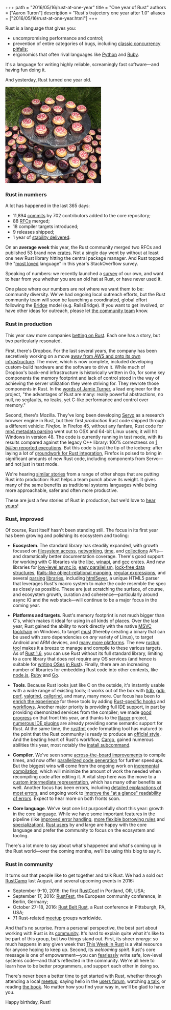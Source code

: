 +++
path = "2016/05/16/rust-at-one-year"
title = "One year of Rust"
authors = ["Aaron Turon"]
description = "Rust's trajectory one year after 1.0"
aliases = ["2016/05/16/rust-at-one-year.html"]
+++

Rust is a language that gives you:

- uncompromising performance and control;
- prevention of entire categories of bugs, including [classic concurrency pitfalls];
- ergonomics that often rival languages like [Python] and [Ruby].

It's a language for writing highly reliable, screamingly fast software&mdash;and
having fun doing it.

[classic concurrency pitfalls]: https://blog.rust-lang.org/2015/04/10/Fearless-Concurrency.html
[Python]: https://lucumr.pocoo.org/2015/5/27/rust-for-pythonistas/
[Ruby]: https://diesel.rs/

And yesterday, Rust turned one year old.

<img src="cupcakes.jpg" height="300px" width="300px">

### Rust in numbers

A lot has happened in the last 365 days:

- 11,894 [commits] by 702 contributors added to the core repository;
- 88 [RFCs] merged;
- 18 compiler targets introduced;
- 9 releases shipped;
- 1 year of [stability delivered].

On an **average week** this year, the Rust community merged two RFCs and
published 53 brand new [crates]. Not a single day went by without at least one
new Rust library hitting the central package manager. And Rust topped the
"[most loved] language" in this year's StackOverflow survey.

Speaking of numbers: we recently launched a [survey] of our own, and want to
hear from you whether you are an old hat at Rust, or have never used it.

One place where our numbers are not where we want them to be: community
diversity. We've had ongoing local outreach efforts, but the Rust community team
will soon be launching a coordinated, global effort following the [Bridge] model
(e.g. RailsBridge). If you want to get involved, or have other ideas for
outreach, please let [the community team] know.

[survey]: https://blog.rust-lang.org/2016/05/09/survey.html

[most loved]: https://stackoverflow.com/research/developer-survey-2016

[commits]: https://github.com/rust-lang/rust/commits/master
[RFCs]: https://github.com/rust-lang/rfcs
[stability delivered]: https://blog.rust-lang.org/2014/10/30/Stability.html
[crates]: https://crates.io/

[Bridge]: https://bridgefoundry.org/
[the community team]: mailto:community-team@rust-lang.org

### Rust in production

This year saw more companies [betting on Rust]. Each one has a story, but two
particularly resonated.

[betting on Rust]: https://www.rust-lang.org/friends.html

First, there's Dropbox. For the last several years, the company has been
secretively working on a move
[away from AWS and onto its own infrastructure][dropbox]. The move, which is now
complete, included developing custom-build hardware and the software to drive
it. While much of Dropbox's back-end infrastructure is historically written in
Go, for some key components the memory footprint and lack of control stood in
the way of achieving the server utilization they were striving for. They rewrote
those components in Rust.  In the [words of Jamie Turner][dropbox quote], a lead
engineer for the project, "the advantages of Rust are many: really powerful
abstractions, no null, no segfaults, no leaks, yet C-like performance and
control over memory."

[dropbox]: https://www.wired.com/2016/03/epic-story-dropboxs-exodus-amazon-cloud-empire/
[dropbox quote]: https://news.ycombinator.com/item?id=11283688

Second, there's Mozilla. They've long been developing [Servo] as a research
browser engine in Rust, but their first *production* Rust code shipped through a
different vehicle: *Firefox*. In Firefox 45, without any fanfare, Rust code for
[mp4 metadata parsing] went out to OSX and 64-bit Linux users; it will hit
Windows in version 48. The code is currently running in test mode, with its
results compared against the legacy C++ library: 100% correctness on
[1 *billion* reported executions][ff]. But this code is just the tip of the iceberg:
after laying a lot of [groundwork for Rust integration], Firefox is poised to
bring in significant amounts of new Rust code, including components from
Servo&mdash;and not just in test mode.

[Servo]: https://github.com/servo/servo/
[mp4 metadata parsing]: https://github.com/mozilla/mp4parse-rust
[ff]: https://telemetry.mozilla.org/new-pipeline/dist.html#!cumulative=0&end_date=2016-04-07&keys=__none__!__none__!__none__&max_channel_version=release%252F45&measure=MEDIA_RUST_MP4PARSE_SUCCESS&min_channel_version=null&product=Firefox&sanitize=1&sort_keys=submissions&start_date=2016-03-03&table=0&trim=1&use_submission_date=0
[groundwork for Rust integration]: https://wiki.mozilla.org/Oxidation

We're hearing [similar stories] from a range of other shops that are putting
Rust into production: Rust helps a team punch above its weight. It gives many of
the same benefits as traditional systems languages while being more
approachable, safer and often more productive.

[similar stories]: https://confreaks.tv/videos/rustcamp2015-using-rust-from-c-or-any-language

These are just a few stories of Rust in production, but we'd love to [hear yours]!

[hear yours]: https://github.com/rust-lang/rust-www/issues/new?title=New+Website+Logo%3A+[insert+name]%0A&body=To+list+your+organization%27s+logo+on+the+Rust+website%2C+fill+out+the+following+information+and+click+%22submit+new+issue%22.+Alternately%2C+you+may+edit+_data%2Fusers.yml+as+described+therein+and+submit+a+pull+request.%0D%0A%0D%0A-+Organization+name%3A+%28as+you+want+it+displayed%29%0D%0A-+Homepage+url%3A+%28homepage%2Fprimary+entry+point+for+users%29%0D%0A-+Logo+url%3A+%28svg+if+possible%2C+pngs+over+400x200px+with+transparent+backgrounds+are+also+acceptable%29%0D%0A-+How+you+are+using+Rust%3A+%28one+sentence+describing+your+use+of+Rust%29%0D%0A-+Url+describing+Rust+usage%3A+%28optional+link+to+e.g.+blog+post+explaining+how+you+use+Rust%29%0D%0A-+Organization+contact%3A+%28name+and+email.+we+may+contact+you+when+updating+this+page.+alternately+you+may+email+this+information+to+user-logos%40rust-lang.org+and+it+will+be+kept+secret%29.%0D%0A

### Rust, improved

Of course, Rust itself hasn't been standing still. The focus in its first year
has been growing and polishing its ecosystem and tooling:

- **Ecosystem**. The standard library has steadily expanded, with growth focused
  on [filesystem access], [networking], [time], and [collections] APIs&mdash;and
  dramatically better documentation coverage.  There's good support for working
  with C libraries via the [libc], [winapi], and [gcc] crates. And new libraries
  for [low-level async io][mio], [easy parallelism][rayon],
  [lock-free data structures][crossbeam],
  [Rails-like object-relational mapping][diesel], [regular expressions][regex],
  and several [parsing][nom] [libraries][lalrpop], including [html5ever], a
  unique HTML5 parser that leverages Rust's macro system to make the code
  resemble the spec as closely as possible. These are just scratching the
  surface, of course, and ecosystem growth, curation and
  coherence&mdash;particularly around async IO and the web stack&mdash;will
  continue to be a major focus in the coming year.

[filesystem access]: https://static.rust-lang.org/doc/master/std/fs/index.html
[networking]: https://static.rust-lang.org/doc/master/std/net/index.html
[time]: https://static.rust-lang.org/doc/master/std/time/index.html
[collections]: https://static.rust-lang.org/doc/master/std/collections/index.html
[libc]: https://github.com/rust-lang/libc
[winapi]: https://github.com/retep998/winapi-rs
[gcc]: https://github.com/alexcrichton/gcc-rs
[mio]: https://github.com/carllerche/mio/
[rayon]: https://smallcultfollowing.com/babysteps/blog/2015/12/18/rayon-data-parallelism-in-rust/
[crossbeam]: https://aturon.github.io/blog/2015/08/27/epoch/
[regex]: https://github.com/rust-lang-nursery/regex
[diesel]: https://diesel.rs/
[nom]: https://github.com/Geal/nom
[lalrpop]: https://smallcultfollowing.com/babysteps/blog/2015/09/14/lalrpop/
[html5ever]: https://kmcallister.github.io/talks/rust/2014-rust-macros/slides.html

- **Platforms and targets**. Rust's memory footprint is not much bigger than C's, which
  makes it ideal for using in all kinds of places. Over the last year, Rust
  gained the ability to work directly with the native [MSVC toolchain] on
  Windows, to target [musl][musl] (thereby creating a binary that can be used with
  zero dependencies on *any* variety of Linux), to target Android and ARM
  devices, and [many more platforms][platforms]. The new [rustup tool] makes it
  a breeze to manage and compile to these various targets. As of
  [Rust 1.6][no_std], you can use Rust without its full standard library,
  limiting to a core library that does not require any OS services (and hence is
  suitable for [writing OSes](https://os.phil-opp.com/)
  [in Rust][intermezzos]). Finally, there are an increasing number of libraries
  for embedding Rust code into other contexts, like [node.js][neon],
  [Ruby][helix] and [Go][rure-go].

[MSVC toolchain]: https://github.com/rust-lang/rust/pull/25350
[MUSL]: https://www.musl-libc.org/
[platforms]: https://forge.rust-lang.org/platform-support.html
[rustup tool]: https://blog.rust-lang.org/2016/05/13/rustup.html
[no_std]: https://blog.rust-lang.org/2016/01/21/Rust-1.6.html
[intermezzos]: https://intermezzos.github.io/
[neon]: https://calculist.org/blog/2015/12/23/neon-node-rust/
[helix]: https://blog.skylight.io/introducing-helix/
[rure-go]: https://github.com/BurntSushi/rure-go

- **Tools**. Because Rust looks just like C on the outside, it's instantly
  usable with a wide range of existing tools; it works out of the box with
  [lldb], [gdb], [perf], [valgrind], [callgrind], and many, many more.  Our
  focus has been to [enrich the experience] for these tools by adding
  [Rust-specific hooks][gdb hooks] and [workflows][cargo profile]. Another major
  priority is providing full IDE support, in part by providing daemonized
  services from the compiler; we made [good progress][IDEs] on that front this
  year, and thanks to the [Racer] project, [numerous IDE plugins] are already
  providing some semantic support for Rust. At the same time, the [rustfmt] code
  formatting tool has matured to the point that the Rust community is ready to
  produce an [official style].  And the beating heart of Rust's workflow,
  [Cargo], gained numerous abilities this year, most notably the
  [install subcommand].

[lldb]: https://lldb.llvm.org/
[gdb]: https://www.gnu.org/software/gdb/
[perf]: https://perf.wiki.kernel.org/index.php/Main_Page
[valgrind]: https://valgrind.org/
[callgrind]: https://kcachegrind.github.io/html/Home.html
[enrich the experience]: https://michaelwoerister.github.io/2015/03/27/rust-xxdb.html
[gdb hooks]: https://sourceware.org/ml/gdb-patches/2016-04/msg00570.html
[cargo profile]: https://www.suchin.co/2016/05/11/Introducing-Cargo-Profiler/
[IDEs]: https://www.rust-lang.org/ides.html
[Racer]: https://github.com/phildawes/racer
[numerous IDE plugins]: https://areweideyet.com/
[rustfmt]: https://github.com/rust-lang-nursery/rustfmt
[official style]: https://github.com/rust-lang/rfcs/pull/1607
[Cargo]: https://blog.rust-lang.org/2016/05/05/cargo-pillars.html
[install subcommand]: https://blog.rust-lang.org/2015/12/10/Rust-1.5.html

- **Compiler**. We've seen some [across-the-board improvements] to compile
  times, and now offer [parallelized code generation][parallel codegen] for
  further speedups. But the biggest wins will come from the ongoing work on
  [incremental compilation], which will minimize the amount of work the needed
  when recompiling code after editing it. A vital step here was the move to a
  [custom intermediate representation][MIR], which has many other benefits as
  well. Another focus has been errors, including
  [detailed explanations of most errors][error index], and ongoing work to
  [improve the "at a glance" readability of errors][error format]. Expect to
  hear more on both fronts soon.

[across-the-board improvements]: https://blog.rust-lang.org/2015/06/25/Rust-1.1.html
[parallel codegen]: https://blog.rust-lang.org/2015/08/06/Rust-1.2.html
[incremental compilation]: https://github.com/rust-lang/rfcs/pull/1298
[MIR]: https://blog.rust-lang.org/2016/04/19/MIR.html
[error index]: https://doc.rust-lang.org/error-index.html
[error format]: https://internals.rust-lang.org/t/new-error-format/3438

- **Core language**. We've kept one list purposefully short this year: growth in
  the core language. While we have some important features in the pipeline (like
  [improved error handling], [more flexible borrowing rules] and
  [specialization]), [Rust users] by and large are happy with the core language
  and prefer the community to focus on the ecosystem and tooling.

[Rust users]: https://internals.rust-lang.org/t/production-user-research-summary/2530
[improved error handling]: https://github.com/rust-lang/rfcs/pull/243
[more flexible borrowing rules]: https://smallcultfollowing.com/babysteps/blog/2016/04/27/non-lexical-lifetimes-introduction/
[specialization]: https://github.com/rust-lang/rfcs/pull/1210

There's a lot more to say about what's happened and what's coming up in the Rust
world&mdash;over the coming months, we'll be using this blog to say it.

### Rust in community

It turns out that people like to get together and talk Rust. We had a sold out
[RustCamp] last August, and several upcoming events in 2016:

- September 9-10, 2016: the first [RustConf] in Portland, OR, USA;
- September 17, 2016: [RustFest], the European community conference, in Berlin, Germany;
- October 27-18, 2016: [Rust Belt Rust], a Rust conference in Pittsburgh, PA, USA;
- 71 Rust-related [meetup] groups worldwide.

[RustCamp]: https://rustcamp.com/
[RustConf]: https://rustconf.com/
[RustFest]: https://www.rustfest.eu/blog/happy-birthday-announcing-rustfest
[Rust Belt Rust]: https://rust-belt-rust.com/
[meetup]: https://rust.meetup.com/

And that's no surprise. From a personal perspective, the best part about working
with Rust is its [community]. It's hard to explain quite what it's like to be
part of this group, but two things stand out. First, its sheer *energy*: so much
happens in any given week that [This Week in Rust] is a vital resource for
anyone hoping to keep up. Second, its *welcoming spirit*. Rust's core message is
one of empowerment&mdash;you can [fearlessly] write safe, low-level systems
code&mdash;and that's reflected in the community. We're all here to learn how to
be better programmers, and support each other in doing so.

[fearlessly]: https://blog.rust-lang.org/2015/04/10/Fearless-Concurrency.html
[This Week in Rust]: https://this-week-in-rust.org/
[community]: https://www.rust-lang.org/community.html

There's never been a better time to get started with Rust, whether through
attending a local [meetup], saying hello in the [users forum], watching
[a talk], or reading [the book]. No matter how you find your way in, we'll be
glad to have you.

[users forum]: https://users.rust-lang.org/
[a talk]: https://www.infoq.com/presentations/rust-thread-safety
[the book]: https://doc.rust-lang.org/book/

Happy birthday, Rust!
